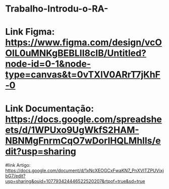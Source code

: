 # Trabalho-Introdu-o-RA-

# Link Figma: https://www.figma.com/design/vcOOIL0uMNKgBEBLII8cIB/Untitled?node-id=0-1&node-type=canvas&t=0vTXlV0ARrT7jKhF-0

# Link Documentação: https://docs.google.com/spreadsheets/d/1WPUxo9UgWkfS2HAM-NBNMgFnrmCqO7wDorIHQLMhlls/edit?usp=sharing

#link Artigo: https://docs.google.com/document/d/1xNcXEOGCxFwaKN7_PnXVITZPUVixjbG7/edit?usp=sharing&ouid=107793424446522520207&rtpof=true&sd=true
